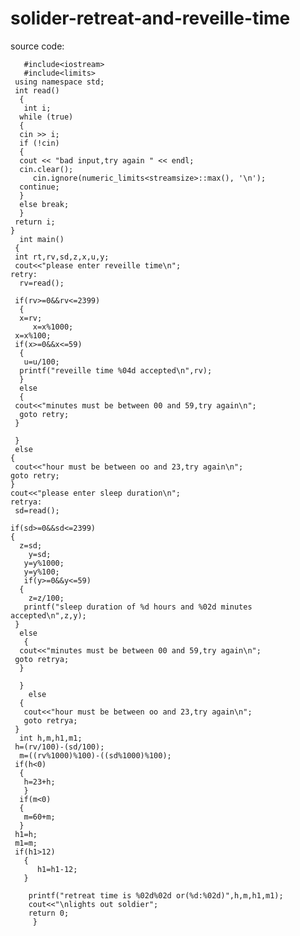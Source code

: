 # solider-retreat-and-reveille-time
 source code:

  
       #include<iostream>
       #include<limits>
     using namespace std;
     int read()
      {
       int i;
      while (true)
      {
      cin >> i;
      if (!cin)
      {
      cout << "bad input,try again " << endl;
      cin.clear();
         cin.ignore(numeric_limits<streamsize>::max(), '\n');
      continue;
      }
      else break;
      }
     return i;
    }
      int main()
     {
     int rt,rv,sd,z,x,u,y;
     cout<<"please enter reveille time\n";
    retry:
      rv=read();

     if(rv>=0&&rv<=2399)
      {
      x=rv;
         x=x%1000;
     x=x%100;
     if(x>=0&&x<=59)
      {
       u=u/100;
      printf("reveille time %04d accepted\n",rv);  
      }
      else
      {
     cout<<"minutes must be between 00 and 59,try again\n";
      goto retry;
     }
 
     }
     else
    {
     cout<<"hour must be between oo and 23,try again\n";
    goto retry;
    }
    cout<<"please enter sleep duration\n";
    retrya:
     sd=read();

    if(sd>=0&&sd<=2399)
    {
      z=sd;
        y=sd;
       y=y%1000;
       y=y%100;
       if(y>=0&&y<=59)
      {
        z=z/100;
       printf("sleep duration of %d hours and %02d minutes accepted\n",z,y);  
     }
      else
       {
      cout<<"minutes must be between 00 and 59,try again\n";
     goto retrya;
      }
 
      }
        else
      {
       cout<<"hour must be between oo and 23,try again\n";
       goto retrya;
     }
      int h,m,h1,m1;
     h=(rv/100)-(sd/100);
      m=((rv%1000)%100)-((sd%1000)%100);
     if(h<0)
      {
       h=23+h;
       }
      if(m<0)
      {
       m=60+m;
      }
     h1=h;
     m1=m;
     if(h1>12)
       {
          h1=h1-12;
       }

        printf("retreat time is %02d%02d or(%d:%02d)",h,m,h1,m1);
        cout<<"\nlights out soldier";
        return 0;
         }


